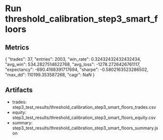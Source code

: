 # Run threshold_calibration_step3_smart_floors

## Metrics
{
  "trades": 37,
  "entries": 2003,
  "win_rate": 0.32432432432432434,
  "avg_win": 534.2827514622768,
  "avg_loss": -1278.2726426761117,
  "expectancy": -690.4168391717694,
  "sharpe": -0.5802163523286502,
  "max_dd": 110199.353587268,
  "cagr": NaN
}

## Artifacts
- trades: step3_test_results/threshold_calibration_step3_smart_floors_trades.csv
- equity: step3_test_results/threshold_calibration_step3_smart_floors_equity.csv
- summary: step3_test_results/threshold_calibration_step3_smart_floors_summary.json